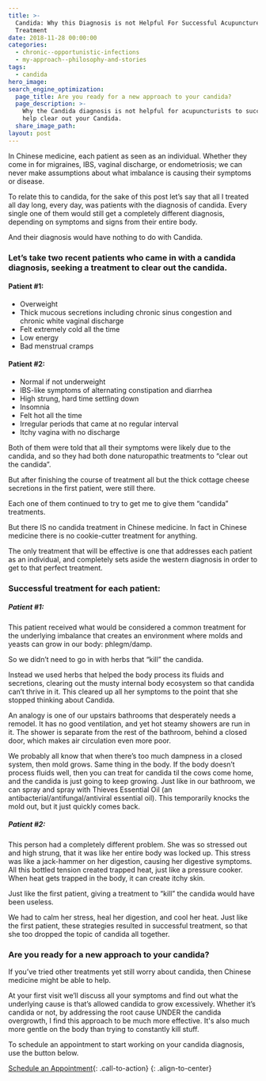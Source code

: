 ```yaml
---
title: >-
  Candida: Why this Diagnosis is not Helpful For Successful Acupuncture
  Treatment
date: 2018-11-28 00:00:00
categories:
  - chronic--opportunistic-infections
  - my-approach--philosophy-and-stories
tags:
  - candida
hero_image:
search_engine_optimization:
  page_title: Are you ready for a new approach to your candida?
  page_description: >-
    Why the Candida diagnosis is not helpful for acupuncturists to successfully
    help clear out your Candida.
  share_image_path:
layout: post
---
```


In Chinese medicine, each patient as seen as an individual. Whether they come in for migraines, IBS, vaginal discharge, or endometriosis; we can never make assumptions about what imbalance is causing their symptoms or disease.

To relate this to candida, for the sake of this post let’s say that all I treated all day long, every day, was patients with the diagnosis of candida. Every single one of them would still get a completely different diagnosis, depending on symptoms and signs from their entire body.

And their diagnosis would have nothing to do with Candida.

### Let’s take two recent patients who came in with a candida diagnosis, seeking a treatment to clear out the candida.

#### Patient #1:

* Overweight
* Thick mucous secretions including chronic sinus congestion and chronic white vaginal discharge
* Felt extremely cold all the time
* Low energy
* Bad menstrual cramps

#### Patient #2:

* Normal if not underweight
* IBS-like symptoms of alternating constipation and diarrhea
* High strung, hard time settling down
* Insomnia
* Felt hot all the time
* Irregular periods that came at no regular interval
* Itchy vagina with no discharge

Both of them were told that all their symptoms were likely due to the candida, and so they had both done naturopathic treatments to “clear out the candida”.

But after finishing the course of treatment all but the thick cottage cheese secretions in the first patient, were still there.

Each one of them continued to try to get me to give them “candida” treatments.

But there IS no candida treatment in Chinese medicine. In fact in Chinese medicine there is no cookie-cutter treatment for anything.

The only treatment that will be effective is one that addresses each patient as an individual, and completely sets aside the western diagnosis in order to get to that perfect treatment.

### Successful treatment for each patient:

##### Patient #1:

This patient received what would be considered a common treatment for the underlying imbalance that creates an environment where molds and yeasts can grow in our body: phlegm/damp.

So we didn’t need to go in with herbs that “kill” the candida.

Instead we used herbs that helped the body process its fluids and secretions, clearing out the musty internal body ecosystem so that candida can’t thrive in it. This cleared up all her symptoms to the point that she stopped thinking about Candida.

An analogy is one of our upstairs bathrooms that desperately needs a remodel. It has no good ventilation, and yet hot steamy showers are run in it. The shower is separate from the rest of the bathroom, behind a closed door, which makes air circulation even more poor.

We probably all know that when there’s too much dampness in a closed system, then mold grows. Same thing in the body. If the body doesn’t process fluids well, then you can treat for candida til the cows come home, and the candida is just going to keep growing. Just like in our bathroom, we can spray and spray with Thieves Essential Oil (an antibacterial/antifungal/antiviral essential oil). This temporarily knocks the mold out, but it just quickly comes back.

##### Patient #2:

This person had a completely different problem. She was so stressed out and high strung, that it was like her entire body was locked up. This stress was like a jack-hammer on her digestion, causing her digestive symptoms. All this bottled tension created trapped heat, just like a pressure cooker. When heat gets trapped in the body, it can create itchy skin.

Just like the first patient, giving a treatment to “kill” the candida would have been useless.

We had to calm her stress, heal her digestion, and cool her heat. Just like the first patient, these strategies resulted in successful treatment, so that she too dropped the topic of candida all together.

### Are you ready for a new approach to your candida?

If you’ve tried other treatments yet still worry about candida, then Chinese medicine might be able to help.

At your first visit we’ll discuss all your symptoms and find out what the underlying cause is that’s allowed candida to grow excessively. Whether it’s candida or not, by addressing the root cause UNDER the candida overgrowth, I find this approach to be much more effective. It's also much more gentle on the body than trying to constantly kill stuff.

To schedule an appointment to start working on your candida diagnosis, use the button below. &nbsp;

[Schedule an Appointment](/make-an-appointment/){: .call-to-action}
{: .align-to-center}